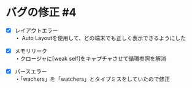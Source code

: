 # バグの修正 #4

- [x] レイアウトエラー<br>
・ Auto Layoutを使用して、どの端末でも正しく表示できるようにした
- [x] メモリリーク<br>
・クロージャに[weak self]をキャプチャさせて循環参照を解消
- [x] パースエラー<br>
・「wachers」を「watchers」とタイプミスをしていたので修正




